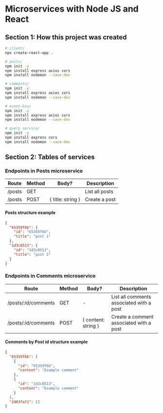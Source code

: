 # Microservices with Node JS and React

## Section 1: How this project was created

```bash
# client/
npx create-react-app .

# posts/
npm init -y
npm install express axios cors
npm install nodemon --save-dev

# comments/
npm init -y
npm install express axios cors
npm install nodemon --save-dev

# event-bus/
npm init -y
npm install express axios cors
npm install nodemon --save-dev

# query service/
npm init -y
npm install express cors
npm install nodemon --save-dev
```

## Section 2: Tables of services

### Endpoints in Posts microservice

| Route  | Method | Body?             | Description    |
| ------ | ------ | ----------------- | -------------- |
| /posts | GET    |                   | List all posts |
| /posts | POST   | { title: string } | Create a post  |

#### Posts structure example

```json
{
  "65359f6b": {
    "id": "65359f6b",
    "title": "post 1"
  },
  "1d3c8513": {
    "id": "1d3c8513",
    "title": "post 2"
  }
}
```

### Endpoints in Comments microservice

| Route               | Method | Body?               | Description                              |
| ------------------- | ------ | ------------------- | ---------------------------------------- |
| /posts/:id/comments | GET    | -                   | List all comments associated with a post |
| /posts/:id/comments | POST   | { content: string } | Create a comment associated with a post  |

#### Comments by Post id structure example

```json
{
  "65359f6b": [
    {
      "id": "65359f6b",
      "content": "Example comment"
    },
    {
      "id": "1d3c8513",
      "content": "Example comment"
    }
  ],
  "2403faf1": []
}
```
